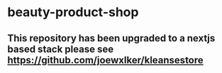 # beauty-product-shop

## This repository has been upgraded to a nextjs based stack please see https://github.com/joewxlker/kleansestore
